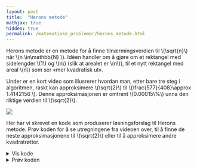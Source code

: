 ```yaml
---
layout: post
title:  "Herons metode"
mathjax: true
hidden: true
permalink: /matematiske_problemer/herons_metode.html
---
```

<!-- TODO: Her bør ting introduseres. -->
Herons metode er en metode for å finne tilnærmingsverdien til \\(\\sqrt{n}\\) når \\(n \\in\\mathbb{N} \\). Idéen handler om å gjøre om et rektangel med sidelengder \\(1\\) og \\(n\\) (slik at arealet er \\(n\\)), til et nytt rektangel med areal \\(n\\) som ser «mer kvadratisk ut». 

Under er en kort video som illusrerer hvordan man, etter bare tre steg i algoritmen, raskt kan approksimere \\(\\sqrt{2}\\) til \\(\\frac{577}{408}\\approx 1.4142156 \\). Denne approksimasjonen er omtrent \\(0.00015\\%\\) unna den riktige verdien til \\(\\sqrt{2}\\).
<p ><img  src="/assets/images/Herons_Method1.gif " > </p>



Her har vi skrevet en kode som produserer løsningsforslag til Herons metode. Prøv koden for å se utregningene fra videoen over, til å finne de neste approksimasjonene til \\(\\sqrt{2}\\) eller til å approksimere andre kvadratrøtter.  

<details>

<summary>Vis kode</summary>

<p>
{% highlight python %}
{% include vis_kode/herons_metode.py %}
{% endhighlight %}
</p>

</details>



<details >
<summary>Prøv koden</summary>


<div background='black'>
<input type='number' id='tall1' placeholder='Hvilket tall vil du approksimere kvadratroten til?' value='2'  /> <br>
<input type='number' id='tall2' placeholder='Hvor mange iterasjoner vil du kjøre'  value='3' />
</div>

<button  class='button button5' style="vertical-align:middle" onclick='heronstext()'> <span> Kjør </span></button>
<div    >
<p id='svar'> </p>
</div>

</details>



<script>

function gcd(x, y) {
  if ((typeof x !== 'number') || (typeof y !== 'number')) 
    return false;
  while(y) {
    var t = y;
    y = x % y;
    x = t;
  }
  return x;
}

function forkort(a,b) {
    var p = Number(a/gcd(a,b));
    var q = Number(b/gcd(a,b));
    return [p,q];
}
</script>
<script>

function herons(p, X,Y) {
    var Xtemp = [X[X.length-1][0]*Y[Y.length-1][1]+X[X.length-1][1]*Y[Y.length-1][0], 2*X[X.length-1][1]*Y[Y.length-1][1]];
    X.push(forkort(Xtemp[0], Xtemp[1]));
    var Ytemp = [p*X[X.length-1][1],X[X.length-1][0]];
    Y.push(forkort(Ytemp[0],Ytemp[1]));
}
</script>
<script>
function heronstext(){
  if ((Number(document.getElementById('tall2').value) > 6)) {
    document.getElementById('svar').innerHTML = "Velg færre iterasjoner enn 7";
    return;
  }
    var p = Number(document.getElementById('tall1').value);
    var n = Number(document.getElementById('tall2').value);
    var X = [[p,1]];
    var Y = [[1,1]];
    var i = 1;
    var losntxt = "Approksimasjonene til kvadratroten av " + String(p) + " etter " + String(n) + " iterasjoner er: \n \n ";
    while (i<=n) {
        herons(p,X,Y)
        losntxt += "\\begin{multline*} \n x_{" + String(i)
                + "} = \\frac{ \\frac{" + String(X[X.length-2][0])
                + "}{" + String(X[X.length-2][1])
                + "} + \\frac{" + String(Y[Y.length-2][0])
                + "}{"
                + String(Y[Y.length-2][1])
                + "}}{2} = " + "\\frac{"
                + String(X[X.length-1][0]) + "}{"
                + String(X[X.length-1][1]) + "} \n"
                + "\\end{multline*}";
                i += 1;
    }
  document.getElementById('svar').innerHTML = losntxt;
  MathJax.typeset();
}
</script>
